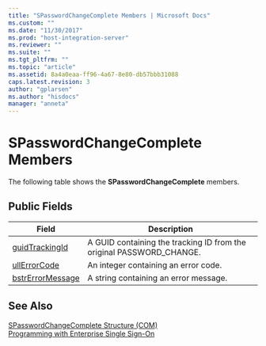 ```yaml
---
title: "SPasswordChangeComplete Members | Microsoft Docs"
ms.custom: ""
ms.date: "11/30/2017"
ms.prod: "host-integration-server"
ms.reviewer: ""
ms.suite: ""
ms.tgt_pltfrm: ""
ms.topic: "article"
ms.assetid: 8a4a0eaa-ff96-4a67-8e80-db57bbb31088
caps.latest.revision: 3
author: "gplarsen"
ms.author: "hisdocs"
manager: "anneta"
---
```

# SPasswordChangeComplete Members
The following table shows the **SPasswordChangeComplete** members.  
  
## Public Fields  
  
|Field|Description|  
|-----------|-----------------|  
|[guidTrackingId](../esso/spasswordchangecomplete-guidtrackingid-field.md)|A GUID containing the tracking ID from the original PASSWORD_CHANGE.|  
|[ullErrorCode](../esso/spasswordchangecomplete-ullerrorcode-field.md)|An integer containing an error code.|  
|[bstrErrorMessage](../esso/spasswordchangecomplete-bstrerrormessage-field.md)|A string containing an error message.|  
  
## See Also  
 [SPasswordChangeComplete Structure (COM)](../esso/spasswordchangecomplete-structure-com.md)   
 [Programming with Enterprise Single Sign-On](../esso/programming-with-enterprise-single-sign-on.md)